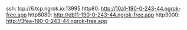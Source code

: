 ssh: tcp://6.tcp.ngrok.io:13995 
http80: http://10a1-190-0-243-44.ngrok-free.app 
http8080: http://db11-190-0-243-44.ngrok-free.app 
http3000: http://3fea-190-0-243-44.ngrok-free.app 
